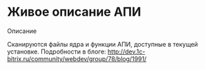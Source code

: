 # Живое описание АПИ

Описание 

Сканируются файлы ядра и функции АПИ, доступные в текущей установке. Подробности в блоге: http://dev.1c-bitrix.ru/community/webdev/group/78/blog/1991/
